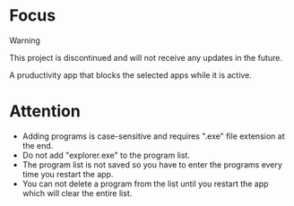 # Focus

>[!WARNING]
>
>This project is discontinued and will not receive any updates in the future.

A pruductivity app that blocks the selected apps while it is active.

# Attention
* Adding programs is case-sensitive and requires ".exe" file extension at the end.
* Do not add "explorer.exe" to the program list.
* The program list is not saved so you have to enter the programs every time you restart the app.
* You can not delete a program from the list until you restart the app which will clear the entire list.
